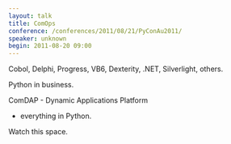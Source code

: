 ```yaml
---
layout: talk
title: ComOps
conference: /conferences/2011/08/21/PyConAu2011/
speaker: unknown
begin: 2011-08-20 09:00
---
```

Cobol, Delphi, Progress, VB6, Dexterity, .NET, Silverlight, others.

Python in business.

ComDAP - Dynamic Applications Platform

* everything in Python.

Watch this space.
